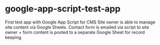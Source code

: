 # google-app-script-test-app
First test app with Google App Script for CMS
Site owner is able to manage site content via Google Sheets.
Contact form is emailed via script to site owner + form content is posted to a separate Google Sheet for record keeping.

